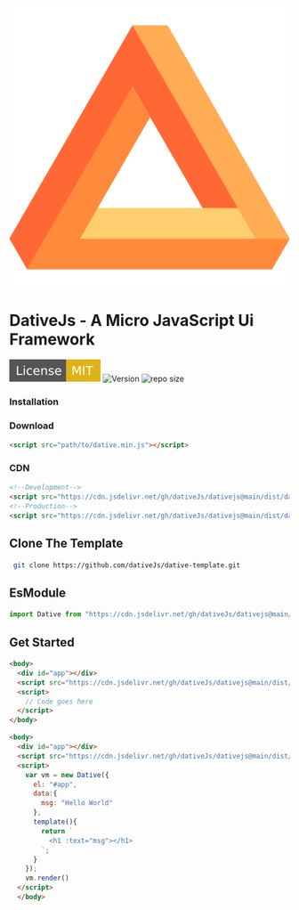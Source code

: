 ![Logo](public/logo.svg)

# **DativeJs - A Micro JavaScript Ui Framework**

![License](assets/img/License-MIT-yellow.svg)
![Version](https://img.shields.io/github/v/release/dativeJs/dativejs)
![repo size](https://img.shields.io/github/repo-size/dativeJs/dativejs)

### Installation
### Download
```html 
<script src="path/to/dative.min.js"></script>
```
### CDN
```html
<!--Development-->
<script src="https://cdn.jsdelivr.net/gh/dativeJs/dativejs@main/dist/dative.js"></script>
<!--Production-->
<script src="https://cdn.jsdelivr.net/gh/dativeJs/dativejs@main/dist/dative.min.js"></script>
```
## Clone The Template
```bash
 git clone https://github.com/dativeJs/dative-template.git
```
## EsModule
```js
import Dative from "https://cdn.jsdelivr.net/gh/dativeJs/dativejs@main/dist/dative.es.min.js";
```
<!--## Npm
```bash
  npm install dative
```
### Usage
```js
import Dative from 'dative';
```-->
## Get Started

```html
<body>
  <div id="app"></div>
  <script src="https://cdn.jsdelivr.net/gh/dativeJs/dativejs@main/dist/dative.min.js"></script>
  <script>
    // Code goes here
  </script>
</body>
```

```html
<body>
  <div id="app"></div>
  <script src="https://cdn.jsdelivr.net/gh/dativeJs/dativejs@main/dist/dative.min.js"></script>
  <script>
    var vm = new Dative({
      el: "#app",
      data:{
        msg: "Hello World"
      },
      template(){
        return `
          <h1 :text="msg"></h1>
        `;
      }
    });
    vm.render()
  </script>
  </body>
```